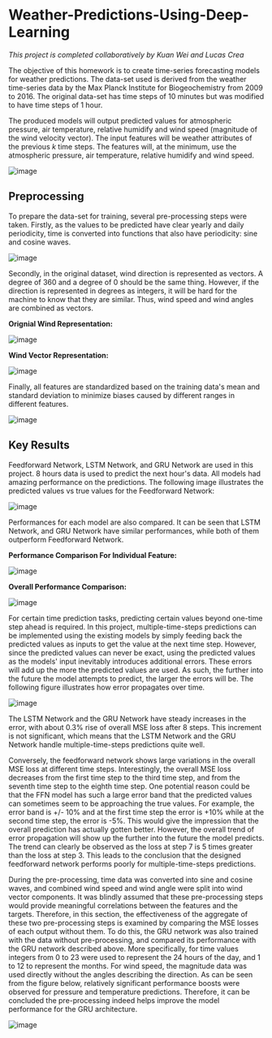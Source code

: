 # Weather-Predictions-Using-Deep-Learning

*This project is completed collaboratively by Kuan Wei and Lucas Crea*

The objective of this homework is to create time-series forecasting models for weather predictions. The data-set used is derived from the weather time-series data by the Max Planck Institute for Biogeochemistry from 2009 to 2016. The original data-set has time steps of 10 minutes but was modified to have time steps of 1 hour.

The produced models will output predicted values for atmospheric pressure, air temperature, relative humidify and wind speed (magnitude of the wind velocity vector). The input features will be weather attributes of the previous *k* time steps. The features will, at the minimum, use the atmospheric pressure, air temperature, relative humidify and wind speed.

![image](Images/Model_Preview.jpg)

## Preprocessing

To prepare the data-set for training, several pre-processing steps were taken. Firstly, as the values to be predicted have clear yearly and daily periodicity, time is converted into functions that also have periodicity: sine and cosine waves.

![image](Images/freq_temp.png)

Secondly, in the original dataset, wind direction is represented as vectors. A degree of 360 and a degree of 0 should be the same thing. However, if the direction is represented in degrees as integers, it will be hard for the machine to know that they are similar. Thus, wind speed and wind angles are combined as vectors.

**Orignial Wind Representation:**

![image](Images/windspeed.png)

**Wind Vector Representation:**

![image](Images/windcomponent.png)

Finally, all features are standardized based on the training data's mean and standard deviation to minimize biases caused by different ranges in different features.

![image](Images/centered_data.png)

## Key Results

Feedforward Network, LSTM Network, and GRU Network are used in this project. 8 hours data is used to predict the next hour's data. All models had amazing performance on the predictions. The following image illustrates the predicted values vs true values for the Feedforward Network:

![image](Images/Example_Predictions.png)

Performances for each model are also compared. It can be seen that LSTM Network, and GRU Network have similar performances, while both of them outperform Feedforward Network.

**Performance Comparison For Individual Feature:**

![image](Images/Performance_For_Each_Feature.png)

**Overall Performance Comparison:**

![image](Images/Overall_Performance.png)

For certain time prediction tasks, predicting certain values beyond one-time step ahead is required. In this project, multiple-time-steps predictions can be implemented using the existing models by simply feeding back the predicted values as inputs to get the value at the next time step. However, since the predicted values can never be exact, using the predicted values as the models' input inevitably introduces additional errors. These errors will add up the more the predicted values are used. As such, the further into the future the model attempts to predict, the larger the errors will be. The following figure illustrates how error propagates over time.

![image](Images/Loss_Propagation.png)

The LSTM Network and the GRU Network have steady increases in the error, with about 0.3% rise of overall MSE loss after 8 steps. This increment is not significant, which means that the LSTM Network and the GRU Network handle multiple-time-steps predictions quite well.

Conversely, the feedforward network shows large variations in the overall MSE loss at different time steps. Interestingly, the overall MSE loss decreases from the first time step to the third time step, and from the seventh time step to the eighth time step. One potential reason could be that the FFN model has such a large error band that the predicted values can sometimes seem to be approaching the true values. For example, the error band is +/- 10% and at the first time step the error is +10% while at the second time step, the error is -5%. This would give the impression that the overall prediction has actually gotten better. However, the overall trend of error propagation will show up the further into the future the model predicts. The trend can clearly be observed as the loss at step 7 is 5 times greater than the loss at step 3. This leads to the conclusion that the designed feedforward network performs poorly for multiple-time-steps predictions. 

During the pre-processing, time data was converted into sine and cosine waves, and combined wind speed and wind angle were split into wind vector components. It was blindly assumed that these pre-processing steps would provide meaningful correlations between the features and the targets. Therefore, in this section, the effectiveness of the aggregate of these two pre-processing steps is examined by comparing the MSE losses of each output without them. To do this, the GRU network was also trained with the data without pre-processing, and compared its performance with the GRU network described above. More specifically, for time values integers from 0 to 23 were used to represent the 24 hours of the day, and 1 to 12 to represent the months. For wind speed, the magnitude data was used directly without the angles describing the direction. As can be seen from the figure below, relatively significant performance boosts were observed for pressure and temperature predictions. Therefore, it can be concluded the pre-processing indeed helps improve the model performance for the GRU architecture.

![image](Images/Preprocessing_Comparison.png)
